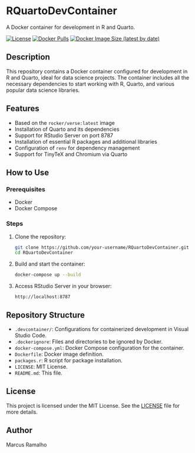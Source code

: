 # RQuartoDevContainer

A Docker container for development in R and Quarto.

[![License](https://img.shields.io/github/license/mashape/apistatus.svg)](https://opensource.org/licenses/MIT)
[![Docker Pulls](https://img.shields.io/docker/pulls/nextmarte/quarto_project)](https://hub.docker.com/r/nextmarte/quarto_project)
[![Docker Image Size (latest by date)](https://img.shields.io/docker/image-size/nextmarte/quarto_project)](https://hub.docker.com/r/nextmarte/quarto_project)


## Description

This repository contains a Docker container configured for development in R and Quarto, ideal for data science projects. The container includes all the necessary dependencies to start working with R, Quarto, and various popular data science libraries.

## Features

- Based on the `rocker/verse:latest` image
- Installation of Quarto and its dependencies
- Support for RStudio Server on port 8787
- Installation of essential R packages and additional libraries
- Configuration of `renv` for dependency management
- Support for TinyTeX and Chromium via Quarto

## How to Use

### Prerequisites

- Docker
- Docker Compose

### Steps

1. Clone the repository:

   ```sh
   git clone https://github.com/your-username/RQuartoDevContainer.git
   cd RQuartoDevContainer
   ```

2. Build and start the container:

   ```sh
   docker-compose up --build
   ```

3. Access RStudio Server in your browser:
   ```
   http://localhost:8787
   ```

## Repository Structure

- `.devcontainer/`: Configurations for containerized development in Visual Studio Code.
- `.dockerignore`: Files and directories to be ignored by Docker.
- `docker-compose.yml`: Docker Compose configuration for the container.
- `Dockerfile`: Docker image definition.
- `packages.r`: R script for package installation.
- `LICENSE`: MIT License.
- `README.md`: This file.

## License

This project is licensed under the MIT License. See the [LICENSE](LICENSE) file for more details.

## Author

Marcus Ramalho
